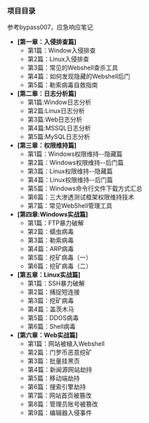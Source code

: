 

### 项目目录

参考bypass007，应急响应笔记

- **[第一章：入侵排查篇]**
  - 第1篇：Window入侵排查
  - 第2篇：Linux入侵排查
  - 第3篇：常见的Webshell查杀工具
  - 第4篇：如何发现隐藏的Webshell后门
  - 第5篇：勒索病毒自救指南
- **[第二章：日志分析篇]**
  - 第1篇:Window日志分析
  - 第2篇:Linux日志分析
  - 第3篇:Web日志分析
  - 第4篇:MSSQL日志分析
  - 第5篇:MySQL日志分析
- **[第三章：权限维持篇]**
  - 第1篇：Windows权限维持--隐藏篇
  - 第2篇：Windows权限维持--后门篇
  - 第3篇：Linux权限维持--隐藏篇
  - 第4篇：Linux权限维持--后门篇
  - 第5篇：Windows命令行文件下载方式汇总
  - 第6篇：三大渗透测试框架权限维持技术
  - 第7篇：常见WebShell管理工具
- **[第四章:Windows实战篇]**
  - 第1篇：FTP暴力破解
  - 第2篇：蠕虫病毒
  - 第3篇：勒索病毒
  - 第4篇：ARP病毒
  - 第5篇：挖矿病毒（一）
  - 第6篇：挖矿病毒（二）
- **[第五章：Linux实战篇]**
  - 第1篇：SSH暴力破解
  - 第2篇：捕捉短连接
  - 第3篇：挖矿病毒
  - 第4篇：盖茨木马
  - 第5篇：DDOS病毒
  - 第6篇：Shell病毒
- **[第六章：Web实战篇]**
  - 第1篇：网站被植入Webshell
  - 第2篇：门罗币恶意挖矿
  - 第3篇：批量挂黑页
  - 第4篇：新闻源网站劫持
  - 第5篇：移动端劫持
  - 第6篇：搜索引擎劫持
  - 第7篇：网站首页被篡改
  - 第8篇：管理员账号被篡改
  - 第9篇：编辑器入侵事件